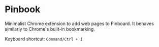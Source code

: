 Pinbook
=======

Minimalist Chrome extension to add web pages to Pinboard. It behaves similarly to Chrome's built-in bookmarking.

Keyboard shortcut:
`Command/Ctrl + I`

